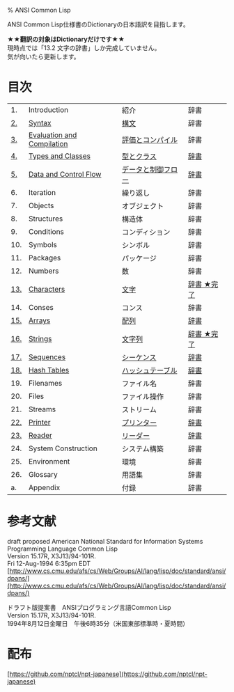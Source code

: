 % ANSI Common Lisp

ANSI Common Lisp仕様書のDictionaryの日本語訳を目指します。

**★★翻訳の対象はDictionaryだけです★★**  
現時点では「13.2 文字の辞書」しか完成していません。  
気が向いたら更新します。

# 目次

|    |    |    |    |
|:---|:---|:---|:---|
|1.|Introduction|紹介|辞書|
|[2.](2.html)|[Syntax](2.html)|[構文](2.html)|辞書|
|[3.](3.html)|[Evaluation and Compilation](3.html)|[評価とコンパイル](3.html)|辞書|
|[4.](4.html)|[Types and Classes](4.html)|[型とクラス](4.html)|[辞書](4.4.html)|
|[5.](5.html)|[Data and Control Flow](5.html)|[データと制御フロー](5.html)|[辞書](5.3.html)|
|6.|Iteration|繰り返し|辞書|
|7.|Objects|オブジェクト|辞書|
|8.|Structures|構造体|辞書|
|9.|Conditions|コンディション|辞書|
|10.|Symbols|シンボル|辞書|
|11.|Packages|パッケージ|辞書|
|12.|Numbers|数|辞書|
|[13.](13.html)|[Characters](13.html)|[文字](13.html)|[辞書 ★完了](13.2.html)|
|14.|Conses|コンス|辞書|
|[15.](15.html)|[Arrays](15.html)|[配列](15.html)|[辞書](15.2.html)|
|[16.](16.html)|[Strings](16.html)|[文字列](16.html)|[辞書 ★完了](16.2.html)|
|[17.](17.html)|[Sequences](17.html)|[シーケンス](17.html)|[辞書](17.3.html)|
|[18.](18.html)|[Hash Tables](18.html)|[ハッシュテーブル](18.html)|[辞書](18.2.html)|
|19.|Filenames|ファイル名|辞書|
|20.|Files|ファイル操作|辞書|
|21.|Streams|ストリーム|辞書|
|[22.](22.html)|[Printer](22.html)|[プリンター](22.html)|[辞書](22.4.html)|
|[23.](23.html)|[Reader](23.html)|[リーダー](23.html)|[辞書](23.2.html)|
|24.|System Construction|システム構築|辞書|
|25.|Environment|環境|辞書|
|26.|Glossary|用語集|辞書|
|a.|Appendix|付録|辞書|

# 参考文献

draft proposed American National Standard for Information Systems  
Programming Language Common Lisp  
Version 15.17R, X3J13/94-101R.  
Fri 12-Aug-1994 6:35pm EDT  
[http://www.cs.cmu.edu/afs/cs/Web/Groups/AI/lang/lisp/doc/standard/ansi/dpans/](http://www.cs.cmu.edu/afs/cs/Web/Groups/AI/lang/lisp/doc/standard/ansi/dpans/)

ドラフト版提案書　ANSIプログラミング言語Common Lisp  
Version 15.17R, X3J13/94-101R.  
1994年8月12日金曜日　午後6時35分（米国東部標準時・夏時間）

# 配布

[https://github.com/nptcl/npt-japanese](https://github.com/nptcl/npt-japanese)


